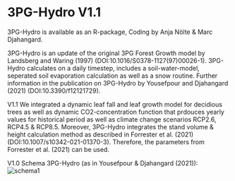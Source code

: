 # 3PG-Hydro V1.1
3PG-Hydro is available as an R-package, Coding by Anja Nölte & Marc Djahangard.

3PG-Hydro is an update of the original 3PG Forest Growth model by Landsberg and Waring (1997) (DOI:10.1016/S0378-1127(97)00026-1). 3PG-Hydro calculates on a daily timestep, includes a soil-water-model, seperated soil evaporation calculation as well as a snow routine. Further information in the publication on 3PG-Hydro by Yousefpour and Djahangard (2021) (DOI:10.3390/f12121729).

V1.1
We integrated a dynamic leaf fall and leaf growth model for decidious trees as well as dynamic CO2-concentration function that prdouces yearly values for historical period as well as climate change scenarios RCP2.6, RCP4.5 & RCP8.5. Moreover, 3PG-Hydro integrates the stand volume & height calculation method as described in Forrester et al. (2021) (DOI:10.1007/s10342-021-01370-3). Therefore, the parameters from Forrester et al. (2021) can be used.

V1.0
Schema 3PG-Hydro (as in Yousefpour & Djahangard (2021)):
![schema1](https://user-images.githubusercontent.com/122866605/213461877-833bb89d-31b6-4ca1-99d3-ef30e7fcff4f.png)
